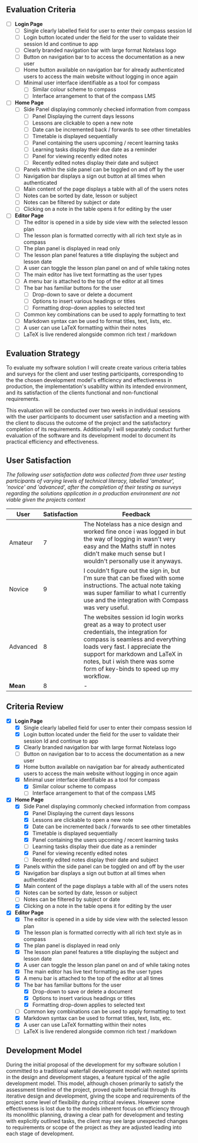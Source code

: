 ## Evaluation Criteria
- [ ] **Login Page**
	- [ ] Single clearly labelled field for user to enter their compass session Id
	- [ ] Login button located under the field for the user to validate their session Id and continue to app
	- [ ] Clearly branded navigation bar with large format Notelass logo
	- [ ] Button on navigation bar to to access the documentation as a new user
	- [ ] Home button available on navigation bar for already authenticated users to access the main website without logging in once again
	- [ ] Minimal user interface identifiable as a tool for compass
		- [ ] Similar colour scheme to compass
		- [ ] Interface arrangement to that of the compass LMS
- [ ] **Home Page**
	- [ ] Side Panel displaying commonly checked information from compass
		- [ ] Panel Displaying the current days lessons 
		- [ ] Lessons are clickable to open a new note
		- [ ] Date can be incremented back / forwards to see other timetables
		- [ ] Timetable is displayed sequentially
		- [ ] Panel containing the users upcoming / recent learning tasks
		- [ ] Learning tasks display their due date as a reminder
		- [ ] Panel for viewing recently edited notes
		- [ ] Recently edited notes display their date and subject
	- [ ] Panels within the side panel can be toggled on and off by the user
	- [ ] Navigation bar displays a sign out button at all times when authenticated
	- [ ] Main content of the page displays a table with all of the users notes
	- [ ] Notes can be sorted by date, lesson or subject
	- [ ] Notes can be filtered by subject or date
	- [ ] Clicking on a note in the table opens it for editing by the user
- [ ] **Editor Page**
	- [ ] The editor is opened in a side by side view with the selected lesson plan
	- [ ] The lesson plan is formatted correctly with all rich text style as in compass
	- [ ] The plan panel is displayed in read only
	- [ ] The lesson plan panel features a title displaying the subject and lesson date
	- [ ] A user can toggle the lesson plan panel on and of while taking notes
	- [ ] The main editor has live text formatting as the user types
	- [ ] A menu bar is attached to the top of the editor at all times
	- [ ] The bar has familiar buttons for the user
		- [ ] Drop-down to save or delete a document
		- [ ] Options to insert various headings or titles
		- [ ] Formatting drop-down applies to selected text
	- [ ] Common key combinations can be used to apply formatting to text
	- [ ] Markdown syntax can be used to format titles, text, lists, etc.
	- [ ] A user can use LaTeX formatting within their notes
	- [ ] LaTeX is live rendered alongside common rich text / markdown
## Evaluation Strategy
To evaluate my software solution I will create create various criteria tables and surveys for the client and user testing participants, corresponding to the the chosen development model's efficiency and effectiveness in production, the implementation's usability within its intended environment, and its satisfaction of the clients functional and non-functional requirements. 

This evaluation will be conducted over two weeks in individual sessions with the user participants to document user satisfaction and a meeting with the client to discuss the outcome of the project and the satisfactory completion of its requirements. Additionally I will separately conduct further evaluation of the software and its development model to document its practical efficiency and effectiveness.
## User Satisfaction
*The following user satisfaction data was collected from three user testing participants of varying levels of technical literacy, labelled 'amateur', 'novice' and 'advanced', after the completion of their testing as surveys regarding the solutions application in a production environment are not viable given the projects context*

| User     | Satisfaction | Feedback                                                                                                                                                                                                                                                                               |
| -------- | ------------ | -------------------------------------------------------------------------------------------------------------------------------------------------------------------------------------------------------------------------------------------------------------------------------------- |
| Amateur  | 7            | The Notelass has a nice design and worked fine once i was logged in but the way of logging in wasn't very easy and the Maths stuff in notes didn't make much sense but I wouldn't personally use it anyways.                                                                           |
| Novice   | 9            | I couldn't figure out the sign in, but I'm sure that can be fixed with some instructions. The actual note taking was super familiar to what I currently use and the integration with Compass was very useful.                                                                          |
| Advanced | 8            | The websites session id login works great as a way to protect user credentials, the integration for compass is seamless and everything loads very fast. I appreciate the support for markdown and LaTeX in notes, but i wish there was some form of key-binds to speed up my workflow. |
| **Mean** | 8            | -                                                                                                                                                                                                                                                                                      |

## Criteria Review
- [x] **Login Page**
	- [x] Single clearly labelled field for user to enter their compass session Id
	- [x] Login button located under the field for the user to validate their session Id and continue to app
	- [x] Clearly branded navigation bar with large format Notelass logo
	- [ ] Button on navigation bar to to access the documentation as a new user
	- [x] Home button available on navigation bar for already authenticated users to access the main website without logging in once again
	- [x] Minimal user interface identifiable as a tool for compass
		- [x] Similar colour scheme to compass
		- [ ] Interface arrangement to that of the compass LMS
- [x] **Home Page**
	- [x] Side Panel displaying commonly checked information from compass
		- [x] Panel Displaying the current days lessons 
		- [x] Lessons are clickable to open a new note
		- [x] Date can be incremented back / forwards to see other timetables
		- [x] Timetable is displayed sequentially
		- [x] Panel containing the users upcoming / recent learning tasks
		- [ ] Learning tasks display their due date as a reminder
		- [x] Panel for viewing recently edited notes
		- [ ] Recently edited notes display their date and subject
	- [x] Panels within the side panel can be toggled on and off by the user
	- [x] Navigation bar displays a sign out button at all times when authenticated
	- [x] Main content of the page displays a table with all of the users notes
	- [x] Notes can be sorted by date, lesson or subject
	- [ ] Notes can be filtered by subject or date
	- [x] Clicking on a note in the table opens it for editing by the user
- [x] **Editor Page**
	- [x] The editor is opened in a side by side view with the selected lesson plan
	- [x] The lesson plan is formatted correctly with all rich text style as in compass
	- [x] The plan panel is displayed in read only
	- [x] The lesson plan panel features a title displaying the subject and lesson date
	- [x] A user can toggle the lesson plan panel on and of while taking notes
	- [x] The main editor has live text formatting as the user types
	- [x] A menu bar is attached to the top of the editor at all times
	- [x] The bar has familiar buttons for the user
		- [x] Drop-down to save or delete a document
		- [x] Options to insert various headings or titles
		- [x] Formatting drop-down applies to selected text
	- [ ] Common key combinations can be used to apply formatting to text
	- [x] Markdown syntax can be used to format titles, text, lists, etc.
	- [x] A user can use LaTeX formatting within their notes
	- [ ] LaTeX is live rendered alongside common rich text / markdown
## Development Model

During the initial proposal of the development for my software solution I committed to a traditional waterfall development model with nested sprints in the design and development stages, a feature typical of the agile development model. This model, although chosen primarily to satisfy the assessment timeline of the project, proved quite beneficial through its iterative design and development, giving the scope and requirements of the project some level of flexibility during critical reviews. However some effectiveness is lost due to the models inherent focus on efficiency through its monolithic planning, drawing a clear path for development and testing with explicitly outlined tasks, the client may see large unexpected changes to requirements or scope of the project as they are adjusted leading into each stage of development. 